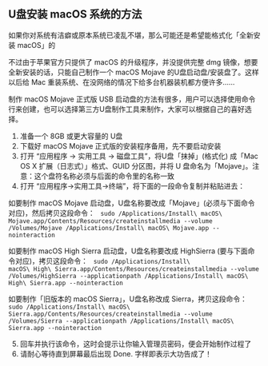 ## U盘安装 macOS 系统的方法

如果你对系统有洁癖或原本系统已凌乱不堪，那么可能还是希望能格式化「全新安装 macOS」的

不过由于苹果官方只提供了 macOS 的升级程序，并没提供完整 dmg 镜像，想要全新安装的话，只能自己制作一个 macOS Mojave 的U盘启动盘/安装盘了。这样以后给 Mac 重装系统、在没网络的情况下给多台机器装机都方便许多……

制作 macOS Mojave 正式版 USB 启动盘的方法有很多，用户可以选择使用命令行来创建，也可以选择第三方U盘制作工具来制作，大家可以根据自己的喜好选择。

1. 准备一个 8GB 或更大容量的 U盘
2. 下载好 macOS Mojave 正式版的安装程序备用，先不要启动安装
3. 打开 “应用程序 → 实用工具 → 磁盘工具”，将U盘「抹掉」(格式化) 成「Mac OS X 扩展（日志式）」格式、GUID 分区图，并将 U 盘命名为「Mojave」。注意：这个盘符名称必须与后面的命令里的名称一致
4. 打开 “应用程序→实用工具→终端”，将下面的一段命令复制并粘贴进去：

如要制作 macOS Mojave 启动盘，U盘名称要改成「Mojave」(必须与下面命令对应)，然后拷贝这段命令：
<code>
sudo /Applications/Install\ macOS\ Mojave.app/Contents/Resources/createinstallmedia --volume /Volumes/Mojave /Applications/Install\ macOS\ Mojave.app --nointeraction
</code>

如要制作 macOS High Sierra 启动盘，U盘名称要改成 HighSierra (要与下面命令对应)，拷贝这段命令：
<code>
sudo /Applications/Install\ macOS\ High\ Sierra.app/Contents/Resources/createinstallmedia --volume /Volumes/HighSierra --applicationpath /Applications/Install\ macOS\ High\ Sierra.app --nointeraction
</code>

如要制作「旧版本的 macOS Sierra」，U盘名称改成 Sierra，拷贝这段命令：
<code>
sudo /Applications/Install\ macOS\ Sierra.app/Contents/Resources/createinstallmedia --volume /Volumes/Sierra --applicationpath /Applications/Install\ macOS\ Sierra.app --nointeraction
</code>

5. 回车并执行该命令，这时会提示让你输入管理员密码，便会开始制作过程了
6. 请耐心等待直到屏幕最后出现 Done. 字样即表示大功告成了！
